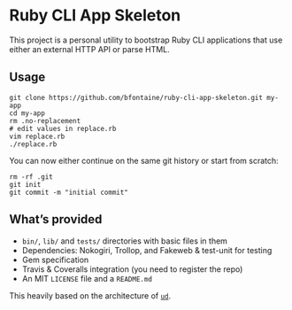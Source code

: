 # Ruby CLI App Skeleton

This project is a personal utility to bootstrap Ruby CLI applications that use
either an external HTTP API or parse HTML.

## Usage

    git clone https://github.com/bfontaine/ruby-cli-app-skeleton.git my-app
    cd my-app
    rm .no-replacement
    # edit values in replace.rb
    vim replace.rb
    ./replace.rb

You can now either continue on the same git history or start from scratch:

    rm -rf .git
    git init
    git commit -m "initial commit"

## What’s provided

* `bin/`, `lib/` and `tests/` directories with basic files in them
* Dependencies: Nokogiri, Trollop, and Fakeweb & test-unit for testing
* Gem specification
* Travis & Coveralls integration (you need to register the repo)
* An MIT `LICENSE` file and a `README.md`

This heavily based on the architecture of [`ud`][ud].

[ud]: https://github.com/bfontaine/ud

